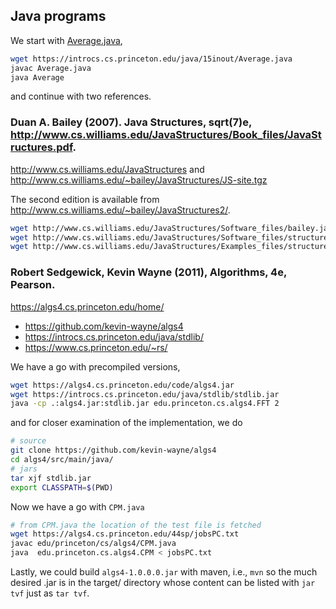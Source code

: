 ## Java programs

We start with [Average.java](https://introcs.cs.princeton.edu/java/15inout/Average.java),
```bash
wget https://introcs.cs.princeton.edu/java/15inout/Average.java
javac Average.java
java Average
```
and continue with two references.

### Duan A. Bailey (2007). **Java Structures**, sqrt(7)e, http://www.cs.williams.edu/JavaStructures/Book_files/JavaStructures.pdf.

http://www.cs.williams.edu/JavaStructures and http://www.cs.williams.edu/~bailey/JavaStructures/JS-site.tgz

The second edition is available from http://www.cs.williams.edu/~bailey/JavaStructures2/.

```bash
wget http://www.cs.williams.edu/JavaStructures/Software_files/bailey.jar
wget http://www.cs.williams.edu/JavaStructures/Software_files/structure-source.tgz
wget http://www.cs.williams.edu/JavaStructures/Examples_files/structure-examples.tgz
```

### Robert Sedgewick, Kevin Wayne (2011), **Algorithms, 4e**, Pearson.

https://algs4.cs.princeton.edu/home/

  * https://github.com/kevin-wayne/algs4
  * https://introcs.cs.princeton.edu/java/stdlib/
  * https://www.cs.princeton.edu/~rs/

We have a go with precompiled versions,
```bash
wget https://algs4.cs.princeton.edu/code/algs4.jar
wget https://introcs.cs.princeton.edu/java/stdlib/stdlib.jar
java -cp .:algs4.jar:stdlib.jar edu.princeton.cs.algs4.FFT 2
```
and for closer examination of the implementation, we do
```bash
# source
git clone https://github.com/kevin-wayne/algs4
cd algs4/src/main/java/
# jars
tar xjf stdlib.jar
export CLASSPATH=$(PWD)
```
Now we have a go with `CPM.java`
```bash
# from CPM.java the location of the test file is fetched
wget https://algs4.cs.princeton.edu/44sp/jobsPC.txt
javac edu/princeton/cs/algs4/CPM.java
java  edu.princeton.cs.algs4.CPM < jobsPC.txt
```
Lastly, we could build `algs4-1.0.0.0.jar` with maven, i.e., `mvn` so the much desired .jar is in the target/ directory whose content can be listed with `jar tvf` just as `tar tvf`.
